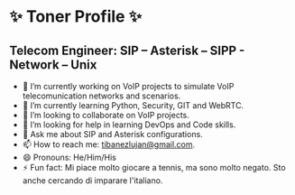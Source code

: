 # ✨ Toner Profile ✨

## Telecom Engineer: SIP – Asterisk – SIPP - Network – Unix


- 🔭 I’m currently working on VoIP projects to simulate VoIP telecomunication networks and scenarios.
- 🌱 I’m currently learning Python, Security, GIT and WebRTC.
- 👯 I’m looking to collaborate on VoIP projects.
- 🤔 I’m looking for help in learning DevOps and Code skills.
- 💬 Ask me about SIP and Asterisk configurations.
- 📫 How to reach me: tibanezlujan@gmail.com.
- 😄 Pronouns: He/Him/His
- ⚡ Fun fact: Mi piace molto giocare a tennis, ma sono molto negato. Sto anche cercando di imparare l'italiano.

